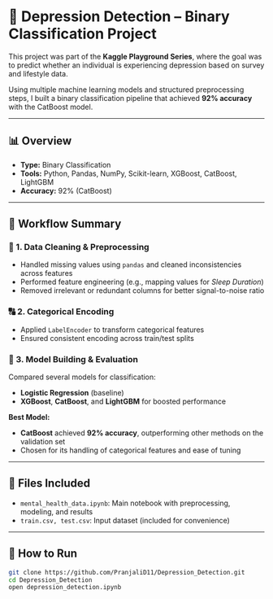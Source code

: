 # 🧠 Depression Detection – Binary Classification Project

This project was part of the **Kaggle Playground Series**, where the goal was to predict whether an individual is experiencing depression based on survey and lifestyle data.

Using multiple machine learning models and structured preprocessing steps, I built a binary classification pipeline that achieved **92% accuracy** with the CatBoost model.

---

## 📊 Overview

- **Type:** Binary Classification  
- **Tools:** Python, Pandas, NumPy, Scikit-learn, XGBoost, CatBoost, LightGBM  
- **Accuracy:** 92% (CatBoost)

---

## 🔧 Workflow Summary

### 🧹 1. Data Cleaning & Preprocessing
- Handled missing values using `pandas` and cleaned inconsistencies across features
- Performed feature engineering (e.g., mapping values for *Sleep Duration*)
- Removed irrelevant or redundant columns for better signal-to-noise ratio

### 🔠 2. Categorical Encoding
- Applied `LabelEncoder` to transform categorical features
- Ensured consistent encoding across train/test splits

### 🧠 3. Model Building & Evaluation
Compared several models for classification:
- **Logistic Regression** (baseline)
- **XGBoost**, **CatBoost**, and **LightGBM** for boosted performance

**Best Model:**  
- **CatBoost** achieved **92% accuracy**, outperforming other methods on the validation set  
- Chosen for its handling of categorical features and ease of tuning

---

## 📁 Files Included

- `mental_health_data.ipynb`: Main notebook with preprocessing, modeling, and results  
- `train.csv, test.csv`: Input dataset (included for convenience)  

---

## 🚀 How to Run

```bash
git clone https://github.com/PranjaliD11/Depression_Detection.git
cd Depression_Detection
open depression_detection.ipynb
